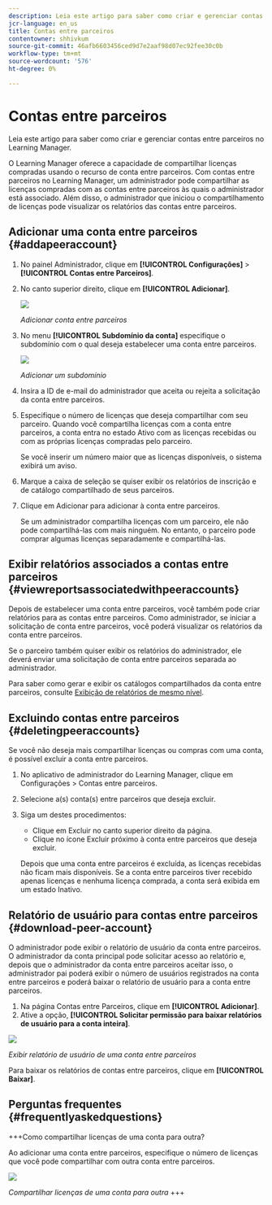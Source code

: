 ```yaml
---
description: Leia este artigo para saber como criar e gerenciar contas entre parceiros no Learning Manager.
jcr-language: en_us
title: Contas entre parceiros
contentowner: shhivkum
source-git-commit: 46afb6603456ced9d7e2aaf98d07ec92fee30c0b
workflow-type: tm+mt
source-wordcount: '576'
ht-degree: 0%

---
```




# Contas entre parceiros

Leia este artigo para saber como criar e gerenciar contas entre parceiros no Learning Manager.

O Learning Manager oferece a capacidade de compartilhar licenças compradas usando o recurso de conta entre parceiros. Com contas entre parceiros no Learning Manager, um administrador pode compartilhar as licenças compradas com as contas entre parceiros às quais o administrador está associado. Além disso, o administrador que iniciou o compartilhamento de licenças pode visualizar os relatórios das contas entre parceiros.

## Adicionar uma conta entre parceiros {#addapeeraccount}

1. No painel Administrador, clique em **[!UICONTROL Configurações]** > **[!UICONTROL Contas entre Parceiros]**.
1. No canto superior direito, clique em **[!UICONTROL Adicionar]**.

   ![](assets/peeraccount.png)

   *Adicionar conta entre parceiros*

1. No menu **[!UICONTROL Subdomínio da conta]** especifique o subdomínio com o qual deseja estabelecer uma conta entre parceiros.

   ![](assets/addpeer.png)

   *Adicionar um subdomínio*

1. Insira a ID de e-mail do administrador que aceita ou rejeita a solicitação da conta entre parceiros.
1. Especifique o número de licenças que deseja compartilhar com seu parceiro. Quando você compartilha licenças com a conta entre parceiros, a conta entra no estado Ativo com as licenças recebidas ou com as próprias licenças compradas pelo parceiro.

   Se você inserir um número maior que as licenças disponíveis, o sistema exibirá um aviso.

1. Marque a caixa de seleção se quiser exibir os relatórios de inscrição e de catálogo compartilhado de seus parceiros.
1. Clique em Adicionar para adicionar à conta entre parceiros.

   Se um administrador compartilha licenças com um parceiro, ele não pode compartilhá-las com mais ninguém. No entanto, o parceiro pode comprar algumas licenças separadamente e compartilhá-las.

## Exibir relatórios associados a contas entre parceiros {#viewreportsassociatedwithpeeraccounts}

Depois de estabelecer uma conta entre parceiros, você também pode criar relatórios para as contas entre parceiros. Como administrador, se iniciar a solicitação de conta entre parceiros, você poderá visualizar os relatórios da conta entre parceiros.

Se o parceiro também quiser exibir os relatórios do administrador, ele deverá enviar uma solicitação de conta entre parceiros separada ao administrador.

Para saber como gerar e exibir os catálogos compartilhados da conta entre parceiros, consulte [Exibição de relatórios de mesmo nível](reports.md#main-pars_header_894271250).

## Excluindo contas entre parceiros {#deletingpeeraccounts}

Se você não deseja mais compartilhar licenças ou compras com uma conta, é possível excluir a conta entre parceiros.

1. No aplicativo de administrador do Learning Manager, clique em Configurações > Contas entre parceiros.
1. Selecione a(s) conta(s) entre parceiros que deseja excluir.
1. Siga um destes procedimentos:

   * Clique em Excluir no canto superior direito da página.
   * Clique no ícone Excluir próximo à conta entre parceiros que deseja excluir.

   Depois que uma conta entre parceiros é excluída, as licenças recebidas não ficam mais disponíveis. Se a conta entre parceiros tiver recebido apenas licenças e nenhuma licença comprada, a conta será exibida em um estado Inativo.

## Relatório de usuário para contas entre parceiros {#download-peer-account}

O administrador pode exibir o relatório de usuário da conta entre parceiros. O administrador da conta principal pode solicitar acesso ao relatório e, depois que o administrador da conta entre parceiros aceitar isso, o administrador pai poderá exibir o número de usuários registrados na conta entre parceiros e poderá baixar o relatório de usuário para a conta entre parceiros.

1. Na página Contas entre Parceiros, clique em **[!UICONTROL Adicionar]**.
1. Ative a opção, **[!UICONTROL Solicitar permissão para baixar relatórios de usuário para a conta inteira]**.

![](assets/image034.png)

*Exibir relatório de usuário de uma conta entre parceiros*

Para baixar os relatórios de contas entre parceiros, clique em **[!UICONTROL Baixar]**.

## Perguntas frequentes {#frequentlyaskedquestions}

+++Como compartilhar licenças de uma conta para outra?

Ao adicionar uma conta entre parceiros, especifique o número de licenças que você pode compartilhar com outra conta entre parceiros.

![](assets/share-seats.png)

*Compartilhar licenças de uma conta para outra*
+++
